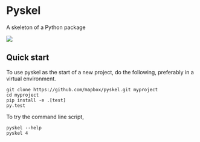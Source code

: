 Pyskel
======

A skeleton of a Python package

![](https://farm4.staticflickr.com/3951/15672691531_3037819613_o_d.png)

Quick start
-----------

To use pyskel as the start of a new project, do the following, preferably in
a virtual environment.

```
git clone https://github.com/mapbox/pyskel.git myproject
cd myproject
pip install -e .[test]
py.test
```

To try the command line script,

```
pyskel --help
pyskel 4
```
